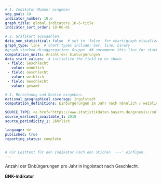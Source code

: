 ```yaml
---
# 1. Indikator-Nummer eingeben 
sdg_goal: 10 
indicator_number: 10.6
graph_title: global_indicators.10-6-title
indicator_sort_order: 10-06-01
 
# 2. Grafikart auswaehlen: 
data_non_statistical: false  # set to 'false' for chart/graph visualization 
graph_type: line  # chart types include: bar, line, binary 
#graph_stacked_disaggregation: Gruppe  ## uncomment this line for stacked bars. eplace 'Geschlecht' with the field of aggregation. 
computation_units: Anzahl der Einbürgerungen
data_start_values:  # initialize the field to be shown  
 - field: Geschlecht 
   value: männlich
 - field: Geschlecht 
   value: weiblich
 - field: Geschlecht 
   value: gesamt

# 3. Berechnung und Quelle eingeben: 
national_geographical_coverage: Ingolstadt
computation_definitions: Einbürgerungen im Jahr nach männlich / weiblich

SOURCE_TYPE: <a href="https://www.statistikdaten.bayern.de/genesis//online?operation=table&code=12511-211z&bypass=true&levelindex=1&levelid=1724926705309#abreadcrumb">Bayerisches Landesamt für Statistik</a>  # data source  
source_earliest_available_1: 2019
source_periodicity_1: Jährlich

language: de   
published: true 
reporting_status: complete
 
 
# Für Leittext für den Indikator nach den Stichen '---' einfügen. 
---
```

Anzahl der Einbürgerungen pro Jahr in Ingolstadt nach Geschlecht.<br>
<br>
<b>BNK-Indikator</b>
